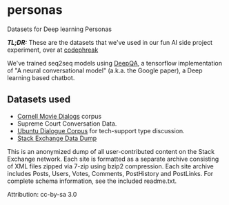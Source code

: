# personas
Datasets for Deep learning Personas

***TL;DR:*** These are the datasets that we've used in our fun AI side project experiment, over at <a href="https://huggingface.co/codephreakx">codephreak</a>

We've trained seq2seq models using [DeepQA](https://github.com/Conchylicultor/DeepQA), a tensorflow implementation of "A neural conversational model" (a.k.a. the Google paper), a Deep learning based chatbot.

## Datasets used

 * [Cornell Movie Dialogs](http://www.cs.cornell.edu/~cristian/Cornell_Movie-Dialogs_Corpus.html) corpus
 * Supreme Court Conversation Data.
 * [Ubuntu Dialogue Corpus](https://arxiv.org/abs/1506.08909) for tech-support type discussion.
 * [Stack Exchange Data Dump](https://archive.org/details/stackexchange)
 
This is an anonymized dump of all user-contributed content on the Stack Exchange network. Each site is formatted as a separate archive consisting of XML files zipped via 7-zip using bzip2 compression. Each site archive includes Posts, Users, Votes, Comments, PostHistory and PostLinks. For complete schema information, see the included readme.txt.

Attribution: cc-by-sa 3.0
